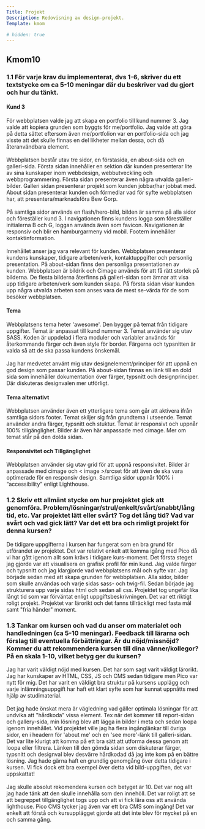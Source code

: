```yaml
---
Title: Projekt
Description: Redovisning av design-projekt.
Template: kmom

# hidden: true
---
```


<section>
   <h2>Kmom10</h2>
   <h3>1.1 För varje krav du implementerat, dvs 1-6, skriver du ett textstycke om ca 5-10 meningar där du beskriver vad du gjort och hur du tänkt.</h3>

   <h4>Kund 3</h4>

   <p>
   För webbplatsen valde jag att skapa en portfolio till kund nummer 3. Jag valde att kopiera grunden som byggts för me/portfolio. Jag valde att göra på detta sättet eftersom även me/portfolion var en portfolio-sida och jag visste att det skulle finnas en del likheter mellan dessa, och då återanvändbara element.
   <br>
   <br>
   Webbplatsen består utav tre sidor, en förstasida, en about-sida och en galleri-sida. Första sidan innehåller en sektion där kunden presenterar lite av sina kunskaper inom webbdesign, webbutveckling och webbprogrammering. Första sidan presenterar även några utvalda galleri-bilder. Galleri sidan presenterar projekt som kunden jobbar/har jobbat med. About sidan presenterar kunden och förmedlar vad för syfte webbplatsen har, att presentera/marknadsföra Bew Gorp. 
   <br>
   <br>
   På samtliga sidor används en flash/hero-bild, bilden är samma på alla sidor och föreställer kund 3. I navigationen finns kundens logga som föreställer initialerna B och G, loggan används även som favicon. Navigationen är responsiv och blir en hamburgarmeny vid mobil. Footern innehåller kontaktinformation. 
   <br>
   <br>
   Innehållet anser jag vara relevant för kunden. Webbplatsen presenterar kundens kunskaper, tidigare arbeten/verk, kontaktuppgifter och personlig presentation. På about-sidan finns den personliga presentationen av kunden. Webbplatsen är bildrik och Cimage används för att få rätt storlek på bilderna. De flesta bilderna återfinns på galleri-sidan som ämnar att visa upp tidigare arbeten/verk som kunden skapa. På första sidan visar kunden upp några utvalda arbeten som anses vara de mest se-värda för de som besöker webbplatsen.
   </p>

   <h4>Tema</h4>
   <p>
   Webbplatsens tema heter 'awesome'. Den bygger på temat från tidigare uppgifter. Temat är anpassat till kund nummer 3.
   Temat använder sig utav SASS. Koden är uppdelad i flera moduler och variabler används för återkommande färger och även style för border. Färgerna och typsnitten är valda så att de ska passa kundens önskemål. 
   <br>
   <br>
   Jag har medvetet använt mig utav designelement/principer för att uppnå en god design som passar kunden.
   På about-sidan finnas en länk till en dold sida som innehåller dokumentation över färger, typsnitt och designprinciper. Där diskuteras designvalen mer utförligt.
   </p>

   <h4>Tema alternativt</h4>

   <p>
   Webbplatsen använder även ett ytterligare tema som går att aktivera ifrån samtliga sidors footer. Temat skiljer sig från grundtema i utseende. Temat använder andra färger, typsnitt och stuktur. Temat är responsivt och uppnår 100% tillgänglighet.
   Bilder är även här anpassade med cimage. Mer om temat står på den dolda sidan.
   </p>

   <h4>Responsivitet och Tillgänglighet</h4>

   <p>
   Webbplatsen använder sig utav grid för att uppnå responsivitet. Bilder är anpassade med cimage och < image >/srcset för att även de ska vara optimerade för en responsiv design. Samtliga sidor uppnår 100% i “accessibility” enligt Lighthouse. 
   </p>

   <h3>1.2 Skriv ett allmänt stycke om hur projektet gick att genomföra. Problem/lösningar/strul/enkelt/svårt/snabbt/lång tid, etc. Var projektet lätt eller svårt? Tog det lång tid? Vad var svårt och vad gick lätt? Var det ett bra och rimligt projekt för denna kursen?</h3>

   <p>
   De tidigare uppgifterna i kursen har fungerat som en bra grund för utförandet av projektet. Det var relativt enkelt att komma igång med Pico då vi har gått igenom allt som krävs i tidigare kurs-moment. Det första steget jag gjorde var att visualisera en grafisk profil för min kund. Jag valde färger och typsnitt och jag klargjorde vad webbplatsens mål och syfte var. Jag började sedan med att skapa grunden för webbplatsen. Alla sidor, bilder som skulle användas och varje sidas sass- och twig-fil. Sedan började jag strukturera upp varje sidas html och sedan all css. Projektet tog ungefär lika långt tid som var förväntat enligt uppgiftsbeskrivningen. Det var ett riktigt roligt projekt. Projektet var lärorikt och det fanns tillräckligt med fasta mål samt "fria händer" moment.
   </p>

   <h3>1.3 Tankar om kursen och vad du anser om materialet och handledningen (ca 5-10 meningar). Feedback till lärarna och förslag till eventuella förbättringar. Är du nöjd/missnöjd? Kommer du att rekommendera kursen till dina vänner/kollegor? På en skala 1-10, vilket betyg ger du kursen?</h3>

   <p>
   Jag har varit väldigt nöjd med kursen. Det har som sagt varit väldigt lärorikt. Jag har kunskaper av HTML, CSS, JS och CMS sedan tidigare men Pico var nytt för mig. Det har varit en väldigt bra struktur på kursens upplägg och varje inlämningsuppgift har haft ett klart syfte som har kunnat uppnåtts med hjälp av studimaterial. 
   <br>
   <br>
   Det jag hade önskat mera är vägledning vad gäller optimala lösningar för att undvika att "hårdkoda" vissa element. Tex när det kommer till report-sidan och gallery-sida, min lösning blev att lägga in bilder i meta och sedan loopa igenom innehållet. Vid projektet ville jag ha flera ingånglänkar till övriga sidor, en i headern för 'about me' och en 'see more'-länk till galleri-sidan. Det var lite klurigt att komma på ett bra sätt att utforma dessa genom att loopa eller filtrera. Länken till den gömda sidan som diskuterar färger, typsnitt och designval blev desvärre hårdkodad då jag inte kom på en bättre lösning. Jag hade gärna haft en grundlig genomgång över detta tidigare i kursen. Vi fick dock ett bra exempel över detta vid bild-uppgiften, det var uppskattat!
   <br>
   <br>
   Jag skulle absolut rekomendera kursen och betyget är 10. Det var nog allt jag hade tänk att den skulle innehålla som den innehöll. Det var roligt att se att begreppet tillgänglighet togs upp och att vi fick lära oss att använda lighthouse. Pico CMS tycker jag även var ett bra CMS som ingång! Det var enkelt att förstå och kursupplägget gjorde att det inte blev för mycket på en och samma gång.
   </p>    
</section>

